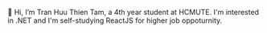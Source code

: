 👋 Hi, I’m Tran Huu Thien Tam, a 4th year student at HCMUTE. I'm interested in .NET and I'm self-studying ReactJS for higher job oppoturnity.
<!---
tamst09/tamst09 is a ✨ special ✨ repository because its `README.md` (this file) appears on your GitHub profile.
You can click the Preview link to take a look at your changes.
--->
